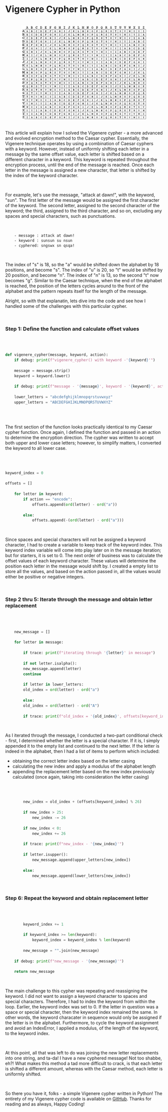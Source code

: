 # Vigenere Cypher in Python 
<br>             

<div align="center">
<img style="float: block; margin: 0" width="400" height="300" src="vigenere-image.jpeg"> 
</div>

<br>

This article will explain how I solved the Vigenere cypher - a more advanced and evolved encryption method to the Caesar cypher. Essentially, the Vigenere technique operates by using a combination of Caesar cyphers with a keyword. However, instead of uniformly shifting each letter in a message by the same offset value, each letter is shifted based on a different character in a keyword. This keyword is repeated throughout the encryption process, until the end of the message is reached. Once each letter in the message is assigned a new character, that letter is shifted by the index of the keyword character. 

<br>

For example, let's use the message, "attack at dawn!", with the keyword, "sun". The first letter of the message would be assigned the first character of the keyword. The second letter, assigned to the second character of the keyword; the third, assigned to the third character, and so on, excluding any spaces and special characters, such as punctuations. 

<br>

        - message : attack at dawn!
        - keyword : sunsun su nsun
        - cyphered: sngswx sn qsqa!

<br>

The index of "s" is 18, so the "a" would be shifted down the alphabet by 18 positions, and become "s". The index of "u" is 20, so "t" would be shifted by 20 position, and become "n". The index of "n" is 13, so the second "t" now becomes "g". Similar to the Caesar technique, when the end of the alphabet is reached, the position of the letters cycles around to the front of the alphabet and the pattern repeats itself for the length of the message.

Alright, so with that explanatin, lets dive into the code and see how I handled some of the challenges with this particular cypher. 

<br>

### Step 1: Define the function and calculate offset values
<br>

```python

def vigenere_cypher(message, keyword, action):
    if debug: print(f"vigenere_cypher() with keyword -'{keyword}'")

    message = message.strip()
    keyword = keyword.lower()

    if debug: print(f"message - '{message}', keyword - '{keyword}', action - '{action}'")

    lower_letters = "abcdefghijklmnopqrstuvwxyz"
    upper_letters = "ABCDEFGHIJKLMNOPQRSTUVWXYZ"
    
```
<br>

The first section of the function looks practically identical to my Caesar cypher function. Once again, I defined the function and passed in an action to determine the encryption direction. The cypher was written to accept both upper and lower case letters; however, to simplify matters, I converted the keyword to all lower case. 

<br>

```python

keyword_index = 0

offsets = []
    
    for letter in keyword:
        if action == "encode":
            offsets.append(ord(letter) - ord("a"))
        
        else:
            offsets.append(-(ord(letter) - ord("a")))

```

<br>

Since spaces and special characters will not be assigned a keyword character, I had to create a variable to keep track of the keyword index. This keyword index variable will come into play later on in the message iteration; but for starters, it is set to 0. The next order of business was to calculate the offset values of each keyword character. These values will determine the position each letter in the message would shift by. I created a empty list to store all the values, and based on the action passed in, all the values would either be positive or negative integers. 

<br>

### Step 2 thru 5: Iterate through the message and obtain letter replacement
<br>

```python

    new_message = []

    for letter in message:

        if trace: print(f"iterating through '{letter}' in message")
        
        if not letter.isalpha():
        new_message.append(letter)
        continue

        if letter in lower_letters:
        old_index = ord(letter) - ord("a")

        else:
        old_index = ord(letter) - ord("A")

        if trace: print(f"old_index = '{old_index}', offsets[keyword_index] = '{offsets[keyword_index]}', new_message - '{new_message}'")

```

<br>

As I iterated through the message, I conducted a two-part conditional check - first, I determined whether the letter is a special character. If it is, I simply appended it to the empty list and continued to the next letter. If the letter is indeed in the alphabet, then I had a list of items to perform which included: 

- obtaining the correct letter index based on the letter casing
- calculating the new index and apply a modulus of the alphabet length 
- appending the replacement letter based on the new index previously calculated (once again, taking into consideration the letter casing)

<br>

```python

        new_index = old_index + (offsets[keyword_index] % 26)

        if new_index > 25:
            new_index -= 26

        if new_index < 0:
            new_index += 26

        if trace: print(f"new_index - '{new_index}'")

        if letter.isupper():
            new_message.append(upper_letters[new_index])

        else:
            new_message.append(lower_letters[new_index])

```

<br>

### Step 6: Repeat the keyword and obtain replacement letter
<br>

```python

        keyword_index += 1

        if keyword_index >= len(keyword):
            keyword_index = keyword_index % len(keyword)

        new_message = "".join(new_message)
        
    if debug: print(f"new_message - '{new_message}'")
        
    return new_message

```

<br>

The main challenge to this cypher was repeating and reassigning the keyword. I did not want to assign a keyword character to spaces and special characters. Therefore, I had to index the keyword from within the loop. Earlier, the keyword index was set to 0. If the letter in question was a space or special character, then the keyword index remained the same. In other words, the keyword characater in sequence would only be assigned if the letter is in the alphabet. Furthermore, to cycle the keyword assignment and avoid an IndexError, I applied a modulus, of the length of the keyword, to the keyword index. 

<br>

At this point, all that was left to do was joining the new letter replacements into one string, and ta-da! I have a new cyphered message! Not too shabbe, eh?! What makes this method a tad more difficult to crack, is that each letter is shifted a different amount, whereas with the Caesar method, each letter is uniformly shifted. 

<br>

So there you have it, folks - a simple Vigenere cypher written in Python! The entirety of my Vigenere cypher code is available on [GitHub](https://github.com/kimiekomi/code_crack). Thanks for reading and as always, Happy Coding!

























